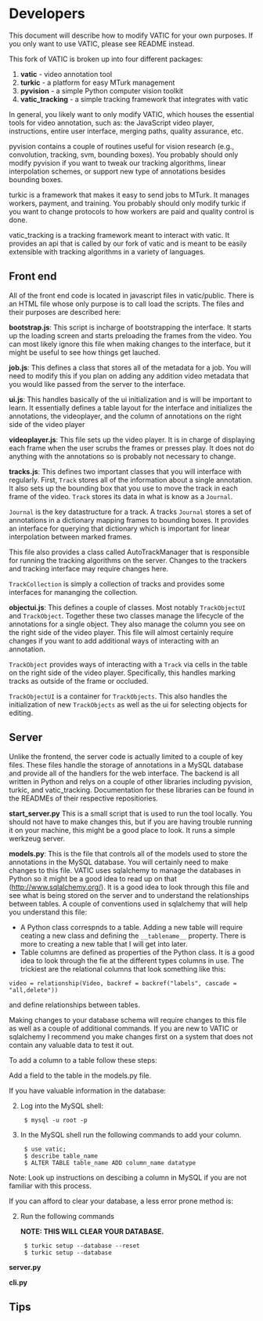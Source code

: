 Developers
==========

This document will describe how to modify VATIC for your own purposes. If you
only want to use VATIC, please see README instead.

This fork of VATIC is broken up into four different packages:

1. **vatic** - video annotation tool
2. **turkic** - a platform for easy MTurk management
3. **pyvision** - a simple Python computer vision toolkit
4. **vatic_tracking** - a simple tracking framework that integrates with vatic

In general, you likely want to only modify VATIC, which houses the essential
tools for video annotation, such as: the JavaScript video player, instructions,
entire user interface, merging paths, quality assurance, etc.

pyvision contains a couple of routines useful for vision research (e.g.,
convolution, tracking, svm, bounding boxes). You probably should only modify
pyvision if you want to tweak our tracking algorithms, linear interpolation
schemes, or support new type of annotations besides bounding boxes.

turkic is a framework that makes it easy to send jobs to MTurk. It manages
workers, payment, and training. You probably should only modify turkic if you
want to change protocols to how workers are paid and quality control is done.

vatic_tracking is a tracking framework meant to interact with vatic. It provides
an api that is called by our fork of vatic and is meant to be easily extensible
with tracking algorithms in a variety of languages.


Front end
---------

All of the front end code is located in javascript files in vatic/public. There
is an HTML file whose only purpose is to call load the scripts. The files and their
purposes are described here:

**bootstrap.js**: This script is incharge of bootstrapping the interface. It starts
up the loading screen and starts preloading the frames from the video. You can most
likely ignore this file when making changes to the interface, but it might be useful
to see how things get lauched.


**job.js**: This defines a class that stores all of the metadata for a job. You will
need to modify this if you plan on adding any addition video metadata that you would
like passed from the server to the interface.


**ui.js**: This handles basically of the ui initialization and is will be important
to learn. It essentially defines a table layout for the interface and initializes
the annotations, the videoplayer, and the column of annotations on the right side 
of the video player


**videoplayer.js**: This file sets up the video player. It is in charge of displaying
each frame when the user scrubs the frames or presses play. It does not do anything
with the annotations so is probably not necessary to change.


**tracks.js**: This defines two important classes that you will interface with regularly.
First, `Track` stores all of the information about a single annotation. It also sets up
the bounding box that you use to move the track in each frame of the video. `Track` stores
its data in what is know as a `Journal`.

`Journal` is the key datastructure for a track. A tracks `Journal` stores a set of annotations
in a dictionary mapping frames to bounding boxes. It provides an interface for querying that
dictionary which is important for linear interpolation between marked frames.

This file also provides a class called AutoTrackManager that is responsible for running the
tracking algorithms on the server. Changes to the trackers and tracking interface may
require changes here.

`TrackCollection` is simply a collection of tracks and provides some interfaces for mananging
the collection.


**objectui.js**: This defines a couple of classes. Most notably `TrackObjectUI` and
`TrackObject`. Together these two classes manage the lifecycle of the annotations for a
single object. They also manage the column you see on the right side of the video player.
This file will almost certainly require changes if you want to add additional ways of
interacting with an annotation.

`TrackObject` provides ways of interacting with a `Track` via cells in the table on the right
side of the video player. Specifically, this handles marking tracks as outside of the frame
or occluded.

`TrackObjectUI` is a container for `TrackObjects`. This also handles the initialization of new
`TrackObjects` as well as the ui for selecting objects for editing.

Server
---------

Unlike the frontend, the server code is actually limited to a couple of key files. These
files handle the storage of annotations in a MySQL database and provide all of the handlers
for the web interface. The backend is all written in Python and relys on a couple of other
libraries including pyvision, turkic, and vatic_tracking. Documentation for these libraries
can be found in the READMEs of their respective repositiories.

**start_server.py** This is a small script that is used to run the tool locally. You should
not have to make changes this, but if you are having trouble running it on your machine, this
might be a good place to look. It runs a simple werkzeug server.


**models.py**: This is the file that controls all of the models used to store the annotations
in the MySQL database. You will certainly need to make changes to this file. VATIC uses 
sqlalchemy to manage the databases in Python so it might be a good idea to read up on that
(http://www.sqlalchemy.org/). It is a good idea to look through this file and see what is 
being stored on the server and to understand the relationships between tables. A couple of
conventions used in sqlalchemy that will help you understand this file:

- A Python class correspnds to a table. Adding a new table will require ceating a new class
and defining the `__tablename__` property. There is more to creating a new table that I will
get into later.
- Table columns are defined as properties of the Python class. It is a good idea to look through
the fie at the different types columns in use. The trickiest are the relational columns that
look something like this:
 
<!-- Markdown workaround -->
    video = relationship(Video, backref = backref("labels", cascade = "all,delete"))

and define relationships between tables.

Making changes to your database schema will require changes to this file as well as a couple
of additional commands. If you are new to VATIC or sqlalchemy I recommend you make changes first
on a system that does not contain any valuable data to test it out.

To add a column to a table follow these steps:

Add a field to the table in the models.py file.

If you have valuable information in the database:

2. Log into the MySQL shell:

        $ mysql -u root -p

3. In the MySQL shell run the following commands to add your column.

        $ use vatic;
        $ describe table_name
        $ ALTER TABLE table_name ADD column_name datatype

Note: Look up instructions on descibing a column in MySQL if you are not familiar with this process.

If you can afford to clear your database, a less error prone method is:

2. Run the following commands

    **NOTE: THIS WILL CLEAR YOUR DATABASE.**

        $ turkic setup --database --reset
        $ turkic setup --database


**server.py**


**cli.py**


Tips
----


